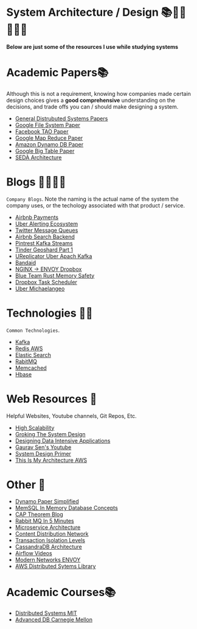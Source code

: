 # **System Architecture / Design** 📚👨‍💻👩‍💻🔥 
#### Below are just some of the resources I use while studying systems

# **Academic Papers**📚
Although this is not a requirement, knowing how companies made certain design choices gives a **good comprehensive** understanding on the decisions, and trade offs you can / should make designing a system.
* [General Distrubuted Systems Papers](http://dsrg.pdos.csail.mit.edu/papers/)
* [Google File System Paper](https://static.googleusercontent.com/media/research.google.com/en//archive/gfs-sosp2003.pdf)
* [Facebook TAO Paper](https://www.usenix.org/system/files/conference/atc13/atc13-bronson.pdf)
* [Google Map Reduce Paper](https://static.googleusercontent.com/media/research.google.com/en//archive/mapreduce-osdi04.pdf)
* [Amazon Dynamo DB Paper](https://www.allthingsdistributed.com/files/amazon-dynamo-sosp2007.pdf)
* [Google Big Table Paper](https://static.googleusercontent.com/media/research.google.com/en//archive/bigtable-osdi06.pdf)
* [SEDA Architecture](http://www.sosp.org/2001/papers/welsh.pdf)

# **Blogs 👨‍💻👩‍💻**
`Company Blogs`. Note the naming is the actual name of the system the company uses, 
or the techology associated with that product / service.
* [Airbnb Payments](https://medium.com/airbnb-engineering/scaling-airbnbs-payment-platform-43ebfc99b324)
* [Uber Alerting Ecosystem](https://eng.uber.com/observability-at-scale/)
* [Twitter Message Queues](https://blog.twitter.com/engineering/en_us/a/2015/handling-five-billion-sessions-a-day-in-real-time.html)
* [Airbnb Search Backend](https://medium.com/airbnb-engineering/nebula-as-a-storage-platform-to-build-airbnbs-search-backends-ecc577b05f06)
* [Pintrest Kafka Streams](https://medium.com/@Pinterest_Engineering/using-kafka-streams-api-for-predictive-budgeting-9f58d206c996)
* [Tinder Geoshard Part 1](https://medium.com/tinder-engineering/geosharded-recommendations-part-1-sharding-approach-d5d54e0ec77a)
* [UReplicator Uber Apach Kafka](https://eng.uber.com/ureplicator/)
* [Bandaid](https://dropbox.tech/infrastructure/meet-bandaid-the-dropbox-service-proxy)
* [NGINX -> ENVOY Dropbox](https://dropbox.tech/infrastructure/how-we-migrated-dropbox-from-nginx-to-envoy)
* [Blue Team Rust Memory Safety](https://tiemoko.com/blog/blue-team-rust/)
* [Dropbox Task Scheduler](https://dropbox.tech/infrastructure/asynchronous-task-scheduling-at-dropbox)
* [Uber Michaelangeo](https://eng.uber.com/michelangelo-machine-learning-platform/)

# **Technologies 💾💽**
`Common Technologies`.
* [Kafka](https://kafka.apache.org/)
* [Redis AWS](https://aws.amazon.com/redis/)
* [Elastic Search](https://www.elastic.co/products/elasticsearch)
* [RabitMQ](https://www.rabbitmq.com/)
* [Memcached](https://memcached.org/)
* [Hbase](https://hbase.apache.org/)

# **Web Resources 💎**
Helpful Websites, Youtube channels, Git Repos, Etc. 
* [High Scalability](http://highscalability.squarespace.com/blog/category/strategy)
* [Groking The System Design](https://www.educative.io/collection/5668639101419520/5649050225344512)
* [Designing Data Intensive Applications](https://pdfs.semanticscholar.org/24f1/4e3b30012c2bc7e3abbdb16e2b3365d6f920.pdf)
* [Gaurav Sen's Youtube](https://www.youtube.com/playlist?list=PLMCXHnjXnTnvo6alSjVkgxV-VH6EPyvoX)
* [System Design Primer](https://github.com/donnemartin/system-design-primer)
* [This Is My Architecture AWS](https://www.youtube.com/playlist?list=PLhr1KZpdzukdeX8mQ2qO73bg6UKQHYsHb)

# **Other 🤖**
 * [Dynamo Paper Simplified](https://www.dynamodbguide.com/the-dynamo-paper/)
 * [MemSQL In Memory Database Concepts](https://docs.memsql.com/concepts/v6.8/concepts-overview/)
 * [CAP Theorem Blog](https://mwhittaker.github.io/blog/an_illustrated_proof_of_the_cap_theorem/)
 * [Rabbit MQ In 5 Minutes](https://www.youtube.com/watch?v=deG25y_r6OY)
 * [Microservice Architecture](https://microservices.io/patterns/index.html)
 * [Content Distribution Network](https://www.akamai.com/us/en/resources/content-distribution-network.jsp)
 * [Transaction Isolation Levels](https://docs.microsoft.com/en-us/sql/odbc/reference/develop-app/transaction-isolation-levels?view=sql-server-2017)
 * [CassandraDB Architecture](https://docs.datastax.com/en/archived/cassandra/3.0/cassandra/architecture/archIntro.html)
 * [Airflow Videos](https://www.youtube.com/watch?v=AHMm1wfGuHE&list=PLYizQ5FvN6pvIOcOd6dFZu3lQqc6zBGp2)
 * [Modern Networks ENVOY](https://blog.envoyproxy.io/introduction-to-modern-network-load-balancing-and-proxying-a57f6ff80236)
 * [AWS Distributed Sytems Library](https://aws.amazon.com/builders-library/?cards-body.sort-by=item.additionalFields.sortDate&cards-body.sort-order=desc&awsf.filter-content-category=*all&awsf.filter-content-type=*all&awsf.filter-content-level=*all) 
 # **Academic Courses**📚
 * [Distributed Systems MIT](https://pdos.csail.mit.edu/6.824/)
 * [Advanced DB Carnegie Mellon](https://15721.courses.cs.cmu.edu/spring2020/)
 
 

    







